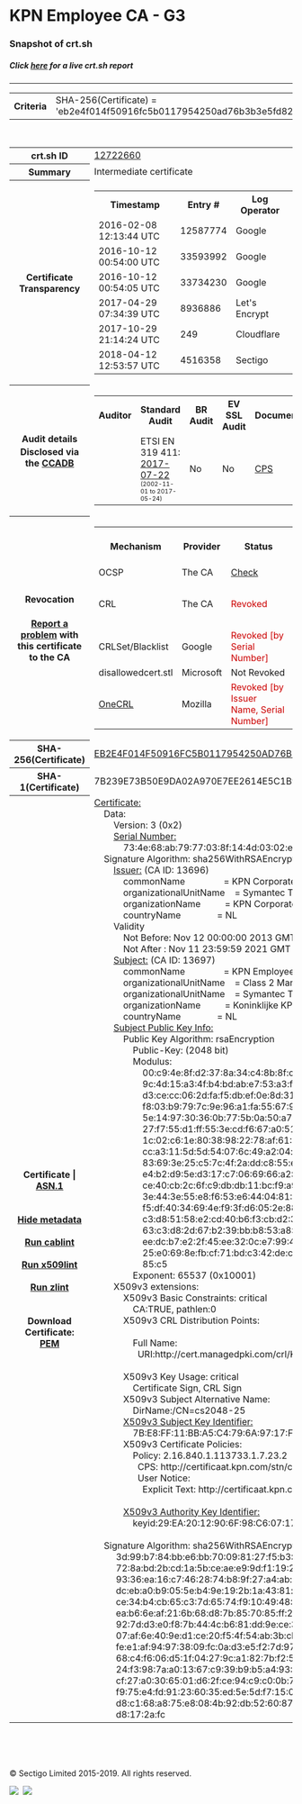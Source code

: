 # KPN Employee CA - G3
### Snapshot of crt.sh
##### Click [here](https://crt.sh/?q=EB2E4F014F50916FC5B0117954250AD76B3B3E5FD8206615FE3FF5F3AD02848C) for a live crt.sh report

---
<!DOCTYPE HTML PUBLIC "-//W3C//DTD HTML 4.0 Transitional//EN">
<HTML>

<BODY>

<TABLE>
  <TR>
    <TH class="outer">Criteria</TH>
    <TD class="outer">SHA-256(Certificate) = 'eb2e4f014f50916fc5b0117954250ad76b3b3e5fd8206615fe3ff5f3ad02848c'</TD>
  </TR>
</TABLE>
<BR>
<TABLE>
  <TR>
    <TH class="outer">crt.sh ID</TH>
    <TD class="outer"><A href="?id=12722660">12722660</A></TD>
  </TR>
  <TR>
    <TH class="outer">Summary</TH>
    <TD class="outer">Intermediate certificate</TD>
  </TR>
  <TR>
    <TH class="outer">Certificate<BR>Transparency</TH>
    <TD class="outer">
<TABLE class="options" style="margin-left:0px">
  <TR>
    <TH>Timestamp</TH>
    <TH>Entry #</TH>
    <TH>Log Operator</TH>
    <TH>Log URL</TH>
  </TR>
  <TR>
    <TD>2016-02-08&nbsp; <FONT class="small">12:13:44 UTC</FONT></TD>
    <TD>12587774</TD>
    <TD>Google</TD>
    <TD>https://ct.googleapis.com/pilot</TD>
  </TR>
  <TR>
    <TD>2016-10-12&nbsp; <FONT class="small">00:54:00 UTC</FONT></TD>
    <TD>33593992</TD>
    <TD>Google</TD>
    <TD>https://ct.googleapis.com/aviator</TD>
  </TR>
  <TR>
    <TD>2016-10-12&nbsp; <FONT class="small">00:54:05 UTC</FONT></TD>
    <TD>33734230</TD>
    <TD>Google</TD>
    <TD>https://ct.googleapis.com/rocketeer</TD>
  </TR>
  <TR>
    <TD>2017-04-29&nbsp; <FONT class="small">07:34:39 UTC</FONT></TD>
    <TD>8936886</TD>
    <TD>Let's Encrypt</TD>
    <TD>https://clicky.ct.letsencrypt.org</TD>
  </TR>
  <TR>
    <TD>2017-10-29&nbsp; <FONT class="small">21:14:24 UTC</FONT></TD>
    <TD>249</TD>
    <TD>Cloudflare</TD>
    <TD>https://ct.cloudflare.com/logs/nimbus2021</TD>
  </TR>
  <TR>
    <TD>2018-04-12&nbsp; <FONT class="small">12:53:57 UTC</FONT></TD>
    <TD>4516358</TD>
    <TD>Sectigo</TD>
    <TD>https://dodo.ct.comodo.com</TD>
  </TR>
</TABLE>
    </TD>
  </TR>
  <TR>
    <TH class="outer">Audit details<BR>
      <DIV class="small" style="padding-top:3px">Disclosed via the
        <A href="//ccadb-public.secure.force.com/mozilla/PublicAllIntermediateCerts" target="_blank">CCADB</A></DIV>
    </TH>
    <TD class="outer">
<TABLE class="options" style="margin-left:0px">
  <TR>
    <TH>Auditor</TH>
    <TH>Standard Audit</TH>
    <TH>BR Audit</TH>
    <TH>EV SSL Audit</TH>
    <TH>Documents</TH>
    <TH>CCADB</TH>
    <TH>Root Owner / Certificate</TH>
  </TR>
  <TR>
    <TD style="vertical-align:middle"></TD>
    <TD>ETSI EN 319 411:
      <A href="https://bug1435815.bmoattachments.org/attachment.cgi?id=8948491" target="_blank">2017-07-22</A>
      <BR><FONT style="font-size:8pt">(2002-11-01 to 2017-05-24)</FONT></TD>
    <TD>No    <TD>No    <TD>
      <A href="https://certificaat.kpn.com/files/CPS/KPN_PKIoverheid_CPS_v4.27.pdf" target="blank">CPS</A>
    </TD>
    <TD><A href="//ccadb.force.com/0011J00001DZ0H8QAL" target="_blank">0011J00001DZ0H8QAL</A></TD>
    <TD><A href="/?id=8983601">DigiCert</A></TD>
  </TR>
</TABLE>
    </TD>
  </TR>
  <TR>
    <TH class="outer">Revocation<BR><BR>
      <DIV class="small" style="padding-top:3px"><A href="?id=12722660&opt=problemreporting">Report a problem</A> with<BR>this certificate to the CA</DIV></TH>
    <TD class="outer">
      <TABLE class="options" style="margin-left:0px">
        <TR>
          <TH>Mechanism</TH>
          <TH>Provider</TH>
          <TH>Status</TH>
          <TH>Revocation Date</TH>
          <TH>Last Observed in CRL</TH>
          <TH>Last Checked <SPAN style="color:#CC0000;vertical-align:middle;font-size:70%;font-weight:normal">(Error)</SPAN></TH>
        </TR>
        <TR>
          <TD>OCSP</TD>
          <TD>The CA</TD>
          <TD><A href="?id=12722660&opt=ocsp">Check</A></TD>
          <TD><SPAN style="color:#888888">?</SPAN></TD>
          <TD><SPAN style="color:#888888">n/a</SPAN></TD>
          <TD><SPAN style="color:#888888">?</SPAN></TD>
        </TR>
        <TR>
          <TD>CRL</TD>
          <TD>The CA</TD>
          <TD><SPAN style="color:#CC0000">Revoked</SPAN></TD><TD>2019-03-05&nbsp; <FONT class="small">17:56:38 UTC</FONT></TD><TD>2019-03-25&nbsp; <FONT class="small">09:37:23 UTC</FONT></TD><TD>2019-12-04&nbsp; <FONT class="small">16:50:07 UTC</FONT></TD>
        </TR>
        <TR>
          <TD>CRLSet/Blacklist</TD>
          <TD>Google</TD>
          <TD><SPAN style="color:#CC0000">Revoked [by Serial Number]</SPAN></TD>
          <TD><SPAN style="color:#888888">n/a</SPAN></TD>
          <TD><SPAN style="color:#888888">n/a</SPAN></TD>
          <TD><SPAN style="color:#888888">n/a</SPAN></TD>
        </TR>
        <TR>
          <TD>disallowedcert.stl</TD>
          <TD>Microsoft</TD>
          <TD>Not Revoked</TD>
          <TD><SPAN style="color:#888888">n/a</SPAN></TD>
          <TD><SPAN style="color:#888888">n/a</SPAN></TD>
          <TD><SPAN style="color:#888888">n/a</SPAN></TD>
        </TR>
        <TR>
          <TD><A href="/mozilla-onecrl" target="_blank">OneCRL</A></TD>
          <TD>Mozilla</TD>
          <TD><SPAN style="color:#CC0000">Revoked [by Issuer Name, Serial Number]</SPAN></TD><TD><SPAN style="color:#888888">Unknown</SPAN></TD>
          <TD><SPAN style="color:#888888">n/a</SPAN></TD>
          <TD><SPAN style="color:#888888">n/a</SPAN></TD>
        </TR>
      </TABLE>
    </TD>
  </TR>
  <TR>
    <TH class="outer">SHA-256(Certificate)</TH>
    <TD class="outer"><A href="//censys.io/certificates/eb2e4f014f50916fc5b0117954250ad76b3b3e5fd8206615fe3ff5f3ad02848c">EB2E4F014F50916FC5B0117954250AD76B3B3E5FD8206615FE3FF5F3AD02848C</A></TD>
  </TR>
  <TR>
    <TH class="outer">SHA-1(Certificate)</TH>
    <TD class="outer">7B239E73B50E9DA02A970E7EE2614E5C1B974941</TD>
  </TR>
  <TR>
    <TH class="outer">Certificate | <A href="?asn1=12722660">ASN.1</A>
      <SPAN class="small"><BR>
      <BR><BR><A href="?id=12722660&opt=nometadata">Hide metadata</A>
      <BR><BR><A href="?id=12722660&opt=cablint">Run cablint</A>
      <BR><BR><A href="?id=12722660&opt=x509lint">Run x509lint</A>
      <BR><BR><A href="?id=12722660&opt=zlint">Run zlint</A>
      <BR><BR><BR>Download Certificate: <A href="?d=12722660">PEM</A>
      </SPAN>
    </TH>
    <TD class="text"><A href="?d=12722660">Certificate:</A><BR>&nbsp;&nbsp;&nbsp;&nbsp;Data:<BR>&nbsp;&nbsp;&nbsp;&nbsp;&nbsp;&nbsp;&nbsp;&nbsp;Version:&nbsp;3&nbsp;(0x2)<BR>&nbsp;&nbsp;&nbsp;&nbsp;&nbsp;&nbsp;&nbsp;&nbsp;<A href="?serial=734e68ab7977038f144d0302eb10cf98">Serial&nbsp;Number:</A><BR>&nbsp;&nbsp;&nbsp;&nbsp;&nbsp;&nbsp;&nbsp;&nbsp;&nbsp;&nbsp;&nbsp;&nbsp;73:4e:68:ab:79:77:03:8f:14:4d:03:02:eb:10:cf:98<BR>&nbsp;&nbsp;&nbsp;&nbsp;Signature&nbsp;Algorithm:&nbsp;sha256WithRSAEncryption<BR>&nbsp;&nbsp;&nbsp;&nbsp;&nbsp;&nbsp;&nbsp;&nbsp;<A href="?caid=13696">Issuer:</A> <SPAN class="small">(CA ID: 13696)</SPAN><BR>&nbsp;&nbsp;&nbsp;&nbsp;&nbsp;&nbsp;&nbsp;&nbsp;&nbsp;&nbsp;&nbsp;&nbsp;commonName&nbsp;&nbsp;&nbsp;&nbsp;&nbsp;&nbsp;&nbsp;&nbsp;&nbsp;&nbsp;&nbsp;&nbsp;&nbsp;&nbsp;&nbsp;&nbsp;=&nbsp;KPN&nbsp;Corporate&nbsp;Market&nbsp;Class&nbsp;2&nbsp;Certification&nbsp;Authority<BR>&nbsp;&nbsp;&nbsp;&nbsp;&nbsp;&nbsp;&nbsp;&nbsp;&nbsp;&nbsp;&nbsp;&nbsp;organizationalUnitName&nbsp;&nbsp;&nbsp;&nbsp;=&nbsp;Symantec&nbsp;Trust&nbsp;Network<BR>&nbsp;&nbsp;&nbsp;&nbsp;&nbsp;&nbsp;&nbsp;&nbsp;&nbsp;&nbsp;&nbsp;&nbsp;organizationName&nbsp;&nbsp;&nbsp;&nbsp;&nbsp;&nbsp;&nbsp;&nbsp;&nbsp;&nbsp;=&nbsp;KPN&nbsp;Corporate&nbsp;Market&nbsp;B.V.<BR>&nbsp;&nbsp;&nbsp;&nbsp;&nbsp;&nbsp;&nbsp;&nbsp;&nbsp;&nbsp;&nbsp;&nbsp;countryName&nbsp;&nbsp;&nbsp;&nbsp;&nbsp;&nbsp;&nbsp;&nbsp;&nbsp;&nbsp;&nbsp;&nbsp;&nbsp;&nbsp;&nbsp;=&nbsp;NL<BR>&nbsp;&nbsp;&nbsp;&nbsp;&nbsp;&nbsp;&nbsp;&nbsp;Validity<BR>&nbsp;&nbsp;&nbsp;&nbsp;&nbsp;&nbsp;&nbsp;&nbsp;&nbsp;&nbsp;&nbsp;&nbsp;Not&nbsp;Before:&nbsp;Nov&nbsp;12&nbsp;00:00:00&nbsp;2013&nbsp;GMT<BR>&nbsp;&nbsp;&nbsp;&nbsp;&nbsp;&nbsp;&nbsp;&nbsp;&nbsp;&nbsp;&nbsp;&nbsp;Not&nbsp;After&nbsp;:&nbsp;Nov&nbsp;11&nbsp;23:59:59&nbsp;2021&nbsp;GMT<BR>&nbsp;&nbsp;&nbsp;&nbsp;&nbsp;&nbsp;&nbsp;&nbsp;<A href="?caid=13697">Subject:</A> <SPAN class="small">(CA ID: 13697)</SPAN><BR>&nbsp;&nbsp;&nbsp;&nbsp;&nbsp;&nbsp;&nbsp;&nbsp;&nbsp;&nbsp;&nbsp;&nbsp;commonName&nbsp;&nbsp;&nbsp;&nbsp;&nbsp;&nbsp;&nbsp;&nbsp;&nbsp;&nbsp;&nbsp;&nbsp;&nbsp;&nbsp;&nbsp;&nbsp;=&nbsp;KPN&nbsp;Employee&nbsp;CA&nbsp;-&nbsp;G3<BR>&nbsp;&nbsp;&nbsp;&nbsp;&nbsp;&nbsp;&nbsp;&nbsp;&nbsp;&nbsp;&nbsp;&nbsp;organizationalUnitName&nbsp;&nbsp;&nbsp;&nbsp;=&nbsp;Class&nbsp;2&nbsp;Managed&nbsp;PKI&nbsp;Individual&nbsp;Subscriber&nbsp;CA<BR>&nbsp;&nbsp;&nbsp;&nbsp;&nbsp;&nbsp;&nbsp;&nbsp;&nbsp;&nbsp;&nbsp;&nbsp;organizationalUnitName&nbsp;&nbsp;&nbsp;&nbsp;=&nbsp;Symantec&nbsp;Trust&nbsp;Network<BR>&nbsp;&nbsp;&nbsp;&nbsp;&nbsp;&nbsp;&nbsp;&nbsp;&nbsp;&nbsp;&nbsp;&nbsp;organizationName&nbsp;&nbsp;&nbsp;&nbsp;&nbsp;&nbsp;&nbsp;&nbsp;&nbsp;&nbsp;=&nbsp;Koninklijke&nbsp;KPN&nbsp;N.V.<BR>&nbsp;&nbsp;&nbsp;&nbsp;&nbsp;&nbsp;&nbsp;&nbsp;&nbsp;&nbsp;&nbsp;&nbsp;countryName&nbsp;&nbsp;&nbsp;&nbsp;&nbsp;&nbsp;&nbsp;&nbsp;&nbsp;&nbsp;&nbsp;&nbsp;&nbsp;&nbsp;&nbsp;=&nbsp;NL<BR>&nbsp;&nbsp;&nbsp;&nbsp;&nbsp;&nbsp;&nbsp;&nbsp;<A href="?spkisha256=44229b49b714a8d057471eb3a7449d08fb7524c71b0f68ffe1068ce963246e5e">Subject&nbsp;Public&nbsp;Key&nbsp;Info:</A><BR>&nbsp;&nbsp;&nbsp;&nbsp;&nbsp;&nbsp;&nbsp;&nbsp;&nbsp;&nbsp;&nbsp;&nbsp;Public&nbsp;Key&nbsp;Algorithm:&nbsp;rsaEncryption<BR>&nbsp;&nbsp;&nbsp;&nbsp;&nbsp;&nbsp;&nbsp;&nbsp;&nbsp;&nbsp;&nbsp;&nbsp;&nbsp;&nbsp;&nbsp;&nbsp;Public-Key:&nbsp;(2048&nbsp;bit)<BR>&nbsp;&nbsp;&nbsp;&nbsp;&nbsp;&nbsp;&nbsp;&nbsp;&nbsp;&nbsp;&nbsp;&nbsp;&nbsp;&nbsp;&nbsp;&nbsp;Modulus:<BR>&nbsp;&nbsp;&nbsp;&nbsp;&nbsp;&nbsp;&nbsp;&nbsp;&nbsp;&nbsp;&nbsp;&nbsp;&nbsp;&nbsp;&nbsp;&nbsp;&nbsp;&nbsp;&nbsp;&nbsp;00:c9:4e:8f:d2:37:8a:34:c4:8b:8f:cc:3e:f0:9a:<BR>&nbsp;&nbsp;&nbsp;&nbsp;&nbsp;&nbsp;&nbsp;&nbsp;&nbsp;&nbsp;&nbsp;&nbsp;&nbsp;&nbsp;&nbsp;&nbsp;&nbsp;&nbsp;&nbsp;&nbsp;9c:4d:15:a3:4f:b4:bd:ab:e7:53:a3:ff:8d:56:c4:<BR>&nbsp;&nbsp;&nbsp;&nbsp;&nbsp;&nbsp;&nbsp;&nbsp;&nbsp;&nbsp;&nbsp;&nbsp;&nbsp;&nbsp;&nbsp;&nbsp;&nbsp;&nbsp;&nbsp;&nbsp;d3:ce:cc:06:2d:fa:f5:db:ef:0e:8d:31:c7:7a:35:<BR>&nbsp;&nbsp;&nbsp;&nbsp;&nbsp;&nbsp;&nbsp;&nbsp;&nbsp;&nbsp;&nbsp;&nbsp;&nbsp;&nbsp;&nbsp;&nbsp;&nbsp;&nbsp;&nbsp;&nbsp;f8:03:b9:79:7c:9e:96:a1:fa:55:67:9a:7a:b1:a0:<BR>&nbsp;&nbsp;&nbsp;&nbsp;&nbsp;&nbsp;&nbsp;&nbsp;&nbsp;&nbsp;&nbsp;&nbsp;&nbsp;&nbsp;&nbsp;&nbsp;&nbsp;&nbsp;&nbsp;&nbsp;5e:14:97:30:36:0b:77:5b:0a:50:a7:81:76:02:5f:<BR>&nbsp;&nbsp;&nbsp;&nbsp;&nbsp;&nbsp;&nbsp;&nbsp;&nbsp;&nbsp;&nbsp;&nbsp;&nbsp;&nbsp;&nbsp;&nbsp;&nbsp;&nbsp;&nbsp;&nbsp;27:f7:55:d1:ff:55:3e:cd:f6:67:a0:51:4b:bd:6a:<BR>&nbsp;&nbsp;&nbsp;&nbsp;&nbsp;&nbsp;&nbsp;&nbsp;&nbsp;&nbsp;&nbsp;&nbsp;&nbsp;&nbsp;&nbsp;&nbsp;&nbsp;&nbsp;&nbsp;&nbsp;1c:02:c6:1e:80:38:98:22:78:af:61:17:bf:df:0d:<BR>&nbsp;&nbsp;&nbsp;&nbsp;&nbsp;&nbsp;&nbsp;&nbsp;&nbsp;&nbsp;&nbsp;&nbsp;&nbsp;&nbsp;&nbsp;&nbsp;&nbsp;&nbsp;&nbsp;&nbsp;cc:a3:11:5d:5d:54:07:6c:49:a2:04:fd:6c:8f:0f:<BR>&nbsp;&nbsp;&nbsp;&nbsp;&nbsp;&nbsp;&nbsp;&nbsp;&nbsp;&nbsp;&nbsp;&nbsp;&nbsp;&nbsp;&nbsp;&nbsp;&nbsp;&nbsp;&nbsp;&nbsp;83:69:3e:25:c5:7c:4f:2a:dd:c8:55:e1:b3:99:95:<BR>&nbsp;&nbsp;&nbsp;&nbsp;&nbsp;&nbsp;&nbsp;&nbsp;&nbsp;&nbsp;&nbsp;&nbsp;&nbsp;&nbsp;&nbsp;&nbsp;&nbsp;&nbsp;&nbsp;&nbsp;e4:b2:d9:5e:d3:17:c7:06:69:66:a2:7a:14:0a:51:<BR>&nbsp;&nbsp;&nbsp;&nbsp;&nbsp;&nbsp;&nbsp;&nbsp;&nbsp;&nbsp;&nbsp;&nbsp;&nbsp;&nbsp;&nbsp;&nbsp;&nbsp;&nbsp;&nbsp;&nbsp;ce:40:cb:2c:6f:c9:db:db:11:bc:f9:a9:f4:f1:9a:<BR>&nbsp;&nbsp;&nbsp;&nbsp;&nbsp;&nbsp;&nbsp;&nbsp;&nbsp;&nbsp;&nbsp;&nbsp;&nbsp;&nbsp;&nbsp;&nbsp;&nbsp;&nbsp;&nbsp;&nbsp;3e:44:3e:55:e8:f6:53:e6:44:04:81:37:05:be:e1:<BR>&nbsp;&nbsp;&nbsp;&nbsp;&nbsp;&nbsp;&nbsp;&nbsp;&nbsp;&nbsp;&nbsp;&nbsp;&nbsp;&nbsp;&nbsp;&nbsp;&nbsp;&nbsp;&nbsp;&nbsp;f5:df:40:34:69:4e:f9:3f:d6:05:2e:88:25:47:12:<BR>&nbsp;&nbsp;&nbsp;&nbsp;&nbsp;&nbsp;&nbsp;&nbsp;&nbsp;&nbsp;&nbsp;&nbsp;&nbsp;&nbsp;&nbsp;&nbsp;&nbsp;&nbsp;&nbsp;&nbsp;c3:d8:51:58:e2:cd:40:b6:f3:cb:d2:39:bd:b8:ae:<BR>&nbsp;&nbsp;&nbsp;&nbsp;&nbsp;&nbsp;&nbsp;&nbsp;&nbsp;&nbsp;&nbsp;&nbsp;&nbsp;&nbsp;&nbsp;&nbsp;&nbsp;&nbsp;&nbsp;&nbsp;63:c3:d8:2d:67:b2:39:bb:b8:53:a8:5c:44:c7:b6:<BR>&nbsp;&nbsp;&nbsp;&nbsp;&nbsp;&nbsp;&nbsp;&nbsp;&nbsp;&nbsp;&nbsp;&nbsp;&nbsp;&nbsp;&nbsp;&nbsp;&nbsp;&nbsp;&nbsp;&nbsp;ee:dc:b7:e2:2f:45:ee:32:0c:e7:99:41:9a:95:a0:<BR>&nbsp;&nbsp;&nbsp;&nbsp;&nbsp;&nbsp;&nbsp;&nbsp;&nbsp;&nbsp;&nbsp;&nbsp;&nbsp;&nbsp;&nbsp;&nbsp;&nbsp;&nbsp;&nbsp;&nbsp;25:e0:69:8e:fb:cf:71:bd:c3:42:de:c1:73:9d:30:<BR>&nbsp;&nbsp;&nbsp;&nbsp;&nbsp;&nbsp;&nbsp;&nbsp;&nbsp;&nbsp;&nbsp;&nbsp;&nbsp;&nbsp;&nbsp;&nbsp;&nbsp;&nbsp;&nbsp;&nbsp;85:c5<BR>&nbsp;&nbsp;&nbsp;&nbsp;&nbsp;&nbsp;&nbsp;&nbsp;&nbsp;&nbsp;&nbsp;&nbsp;&nbsp;&nbsp;&nbsp;&nbsp;Exponent:&nbsp;65537&nbsp;(0x10001)<BR>&nbsp;&nbsp;&nbsp;&nbsp;&nbsp;&nbsp;&nbsp;&nbsp;X509v3&nbsp;extensions:<BR>&nbsp;&nbsp;&nbsp;&nbsp;&nbsp;&nbsp;&nbsp;&nbsp;&nbsp;&nbsp;&nbsp;&nbsp;X509v3&nbsp;Basic&nbsp;Constraints:&nbsp;critical<BR>&nbsp;&nbsp;&nbsp;&nbsp;&nbsp;&nbsp;&nbsp;&nbsp;&nbsp;&nbsp;&nbsp;&nbsp;&nbsp;&nbsp;&nbsp;&nbsp;CA:TRUE,&nbsp;pathlen:0<BR>&nbsp;&nbsp;&nbsp;&nbsp;&nbsp;&nbsp;&nbsp;&nbsp;&nbsp;&nbsp;&nbsp;&nbsp;X509v3&nbsp;CRL&nbsp;Distribution&nbsp;Points:&nbsp;<BR><BR>&nbsp;&nbsp;&nbsp;&nbsp;&nbsp;&nbsp;&nbsp;&nbsp;&nbsp;&nbsp;&nbsp;&nbsp;&nbsp;&nbsp;&nbsp;&nbsp;Full&nbsp;Name:<BR>&nbsp;&nbsp;&nbsp;&nbsp;&nbsp;&nbsp;&nbsp;&nbsp;&nbsp;&nbsp;&nbsp;&nbsp;&nbsp;&nbsp;&nbsp;&nbsp;&nbsp;&nbsp;URI:http://cert.managedpki.com/crl/KPNCMC2CAS2/LatestCRL.crl<BR><BR>&nbsp;&nbsp;&nbsp;&nbsp;&nbsp;&nbsp;&nbsp;&nbsp;&nbsp;&nbsp;&nbsp;&nbsp;X509v3&nbsp;Key&nbsp;Usage:&nbsp;critical<BR>&nbsp;&nbsp;&nbsp;&nbsp;&nbsp;&nbsp;&nbsp;&nbsp;&nbsp;&nbsp;&nbsp;&nbsp;&nbsp;&nbsp;&nbsp;&nbsp;Certificate&nbsp;Sign,&nbsp;CRL&nbsp;Sign<BR>&nbsp;&nbsp;&nbsp;&nbsp;&nbsp;&nbsp;&nbsp;&nbsp;&nbsp;&nbsp;&nbsp;&nbsp;X509v3&nbsp;Subject&nbsp;Alternative&nbsp;Name:&nbsp;<BR>&nbsp;&nbsp;&nbsp;&nbsp;&nbsp;&nbsp;&nbsp;&nbsp;&nbsp;&nbsp;&nbsp;&nbsp;&nbsp;&nbsp;&nbsp;&nbsp;DirName:/CN=cs2048-25<BR>&nbsp;&nbsp;&nbsp;&nbsp;&nbsp;&nbsp;&nbsp;&nbsp;&nbsp;&nbsp;&nbsp;&nbsp;<A href="?ski=7be8ff11bba5c4796a9717f042457d1271280a2a">X509v3&nbsp;Subject&nbsp;Key&nbsp;Identifier:</A><BR>&nbsp;&nbsp;&nbsp;&nbsp;&nbsp;&nbsp;&nbsp;&nbsp;&nbsp;&nbsp;&nbsp;&nbsp;&nbsp;&nbsp;&nbsp;&nbsp;7B:E8:FF:11:BB:A5:C4:79:6A:97:17:F0:42:45:7D:12:71:28:0A:2A<BR>&nbsp;&nbsp;&nbsp;&nbsp;&nbsp;&nbsp;&nbsp;&nbsp;&nbsp;&nbsp;&nbsp;&nbsp;X509v3&nbsp;Certificate&nbsp;Policies:&nbsp;<BR>&nbsp;&nbsp;&nbsp;&nbsp;&nbsp;&nbsp;&nbsp;&nbsp;&nbsp;&nbsp;&nbsp;&nbsp;&nbsp;&nbsp;&nbsp;&nbsp;Policy:&nbsp;2.16.840.1.113733.1.7.23.2<BR>&nbsp;&nbsp;&nbsp;&nbsp;&nbsp;&nbsp;&nbsp;&nbsp;&nbsp;&nbsp;&nbsp;&nbsp;&nbsp;&nbsp;&nbsp;&nbsp;&nbsp;&nbsp;CPS:&nbsp;http://certificaat.kpn.com/stn/cps<BR>&nbsp;&nbsp;&nbsp;&nbsp;&nbsp;&nbsp;&nbsp;&nbsp;&nbsp;&nbsp;&nbsp;&nbsp;&nbsp;&nbsp;&nbsp;&nbsp;&nbsp;&nbsp;User&nbsp;Notice:<BR>&nbsp;&nbsp;&nbsp;&nbsp;&nbsp;&nbsp;&nbsp;&nbsp;&nbsp;&nbsp;&nbsp;&nbsp;&nbsp;&nbsp;&nbsp;&nbsp;&nbsp;&nbsp;&nbsp;&nbsp;Explicit&nbsp;Text:&nbsp;http://certificaat.kpn.com/stn/rpa<BR><BR>&nbsp;&nbsp;&nbsp;&nbsp;&nbsp;&nbsp;&nbsp;&nbsp;&nbsp;&nbsp;&nbsp;&nbsp;<A href="?ski=29ea2012906f98c60717f1278262a461c0a281e8">X509v3&nbsp;Authority&nbsp;Key&nbsp;Identifier:</A><BR>&nbsp;&nbsp;&nbsp;&nbsp;&nbsp;&nbsp;&nbsp;&nbsp;&nbsp;&nbsp;&nbsp;&nbsp;&nbsp;&nbsp;&nbsp;&nbsp;keyid:29:EA:20:12:90:6F:98:C6:07:17:F1:27:82:62:A4:61:C0:A2:81:E8<BR><BR>&nbsp;&nbsp;&nbsp;&nbsp;Signature&nbsp;Algorithm:&nbsp;sha256WithRSAEncryption<BR>&nbsp;&nbsp;&nbsp;&nbsp;&nbsp;&nbsp;&nbsp;&nbsp;&nbsp;3d:99:b7:84:bb:e6:bb:70:09:81:27:f5:b3:22:b6:0b:e3:a3:<BR>&nbsp;&nbsp;&nbsp;&nbsp;&nbsp;&nbsp;&nbsp;&nbsp;&nbsp;72:8a:bd:2b:cd:1a:5b:ce:ae:e9:9d:f1:19:26:ef:14:f7:78:<BR>&nbsp;&nbsp;&nbsp;&nbsp;&nbsp;&nbsp;&nbsp;&nbsp;&nbsp;93:36:ea:16:c7:46:28:74:b8:9f:27:a4:ab:a0:99:4e:c8:7a:<BR>&nbsp;&nbsp;&nbsp;&nbsp;&nbsp;&nbsp;&nbsp;&nbsp;&nbsp;dc:eb:a0:b9:05:5e:b4:9e:19:2b:1a:43:81:ce:a7:91:30:2a:<BR>&nbsp;&nbsp;&nbsp;&nbsp;&nbsp;&nbsp;&nbsp;&nbsp;&nbsp;ce:34:b4:cb:65:c3:7d:65:74:f9:10:49:48:82:54:68:b1:a0:<BR>&nbsp;&nbsp;&nbsp;&nbsp;&nbsp;&nbsp;&nbsp;&nbsp;&nbsp;ea:b6:6e:af:21:6b:68:d8:7b:85:70:85:ff:23:0f:96:b3:1b:<BR>&nbsp;&nbsp;&nbsp;&nbsp;&nbsp;&nbsp;&nbsp;&nbsp;&nbsp;92:7d:d3:e0:f8:7b:44:4c:b6:81:dd:9e:ce:3d:4f:93:8a:bf:<BR>&nbsp;&nbsp;&nbsp;&nbsp;&nbsp;&nbsp;&nbsp;&nbsp;&nbsp;07:af:6e:40:9e:d1:ce:20:f5:4f:54:ab:3b:cb:73:8d:82:e2:<BR>&nbsp;&nbsp;&nbsp;&nbsp;&nbsp;&nbsp;&nbsp;&nbsp;&nbsp;fe:e1:af:94:97:38:09:fc:0a:d3:e5:f2:7d:97:c8:db:9a:ff:<BR>&nbsp;&nbsp;&nbsp;&nbsp;&nbsp;&nbsp;&nbsp;&nbsp;&nbsp;68:c4:f6:06:d5:1f:04:27:9c:a1:82:7b:f2:58:85:3c:f3:3b:<BR>&nbsp;&nbsp;&nbsp;&nbsp;&nbsp;&nbsp;&nbsp;&nbsp;&nbsp;24:f3:98:7a:a0:13:67:c9:39:b9:b5:a4:93:40:3c:eb:3b:44:<BR>&nbsp;&nbsp;&nbsp;&nbsp;&nbsp;&nbsp;&nbsp;&nbsp;&nbsp;cf:27:a0:30:65:01:d6:2f:ce:94:c9:c0:0b:76:43:45:06:d9:<BR>&nbsp;&nbsp;&nbsp;&nbsp;&nbsp;&nbsp;&nbsp;&nbsp;&nbsp;f9:75:e4:fd:91:23:60:35:ed:5e:5d:f7:15:00:d4:08:6a:78:<BR>&nbsp;&nbsp;&nbsp;&nbsp;&nbsp;&nbsp;&nbsp;&nbsp;&nbsp;d8:c1:68:a8:75:e8:08:4b:92:db:52:60:87:6e:b6:59:3f:fc:<BR>&nbsp;&nbsp;&nbsp;&nbsp;&nbsp;&nbsp;&nbsp;&nbsp;&nbsp;d8:17:2a:fc<BR>    </TD>
  </TR>
</TABLE>

  <BR><BR><BR>

  <P class="copyright">&copy; Sectigo Limited 2015-2019. All rights reserved.</P>
  <DIV>
    <A href="https://sectigo.com/"><IMG src="/sectigo_s.png"></A>
    &nbsp;<A href="https://github.com/crtsh"><IMG src="/GitHub-Mark-32px.png"></A>
  </DIV>
</BODY>
</HTML>
